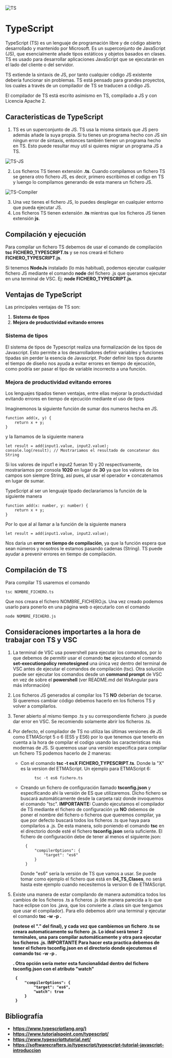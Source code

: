 ![TS](img/typescript.jpg "TypeScript")

# TypeScript

TypeScript (TS) es un lenguaje de programación libre y de código abierto desarrollado y mantenido por Microsoft. Es un superconjunto de JavaScript (JS), que esencialmente añade tipos estáticos y objetos basados en clases. TS es usado para desarrollar aplicaciones JavaScript que se ejecutarán en el lado del cliente o del servidor.

TS extiende la sintaxis de JS, por tanto cualquier código JS existente debería funcionar sin problemas. TS está pensado para grandes proyectos, los cuales a través de un compilador de TS se traducen a código JS.

El compilador de TS está escrito asimismo en TS, compilado a JS y con Licencia Apache 2.

## Caracteristicas de TypeScript

1. TS es un superconjunto de JS. TS usa la misma sintaxis que JS pero además añade la suya propia. Si tu tienes un programa hecho con JS sin ningun error de sintaxis, entonces también tienen un programa hecho en TS. Esto puede resultar muy util si quieres migrar un programa JS a TS.

![TS-JS](img/typescript-and-js.png "TS-JS")

2. Los ficheros TS tienen extensión **.ts**. Cuando compilamos un fichero TS se genera otro fichero JS, es decir, primero escribimos el codigo en TS y luengo lo compilamos generando de esta manera un fichero JS.

![TS-Compiler](img/typescript-compiler.png "TS-Compiler")

3. Una vez tienes el fichero JS, lo puedes desplegar en cualquier entorno que pueda ejecutar JS.
4. Los ficheros TS tienen extensión <b>.ts</b> mientras que los ficheros JS tienen extensión <b>js</b>. 

## Compilación y ejecución

Para compilar un fichero TS debemos de usar el comando de compilación <b>tsc FICHERO_TYPESCRIPT.ts</b> y se nos creará el fichero <b>FICHERO_TYPESCRIPT.js</b>. 

Si tenemos <b>NodeJs</b> instalado (lo más habitual), podemos ejecutar cualquier fichero JS mediante el comando <b>node</b> del fichero .js que queramos ejecutar en una terminal de VSC. Ej: <b>node FICHERO_TYPESCRIPT.js</b>. 

## Ventajas de TypeScript

Las principales ventajas de TS son:

1. <b>Sistema de tipos</b>
2. <b>Mejora de productividad evitando errores</b>

### Sistema de tipos

El sistema de tipos de Typescript realiza una formalización de los tipos de Javascript. Esto permite a los desarrolladores definir variables y funciones tipadas sin perder la esencia de Javascript. Poder definir los tipos durante el tiempo de diseño nos ayuda a evitar errores en tiempo de ejecución, como podría ser pasar el tipo de variable incorrecto a una función.

### Mejora de productividad evitando errores

Los lenguajes tipados tienen ventajas, entre ellas mejorar la productividad evitando errores en tiempo de ejecución mediante el uso de tipos

Imaginemonos la siguiente función de sumar dos numeros hecha en JS.

    function add(x, y) {
        return x + y;
    }

y la llamamos de la siguiente manera

    let result = add(input1.value, input2.value);
    console.log(result); // Mostrariamos el resultado de concatenar dos String

Si los valores de input1 e input2 fueran 10 y 20 respectivamente, mostraríamos por consola <b>1020</b> en lugar de <b>30</b> ya que los valores de los campos son siempre String, así pues, al usar el operador <b>+</b> concatenamos en lugar de sumar.

TypeScript al ser un lenguaje tipado declarariamos la función de la siguiente manera

    function add(x: number, y: number) {
        return x + y;
    }

Por lo que al al llamar a la función de la siguiente manera

    let result = add(input1.value, input2.value);

Nos daria un **error en tiempo de compilación**, ya que la función espera que sean números y nosotros le estamos pasando cadenas (String). TS puede ayudar a prevenir errores en tiempo de compilación.

## Compilación de TS

Para compilar TS usaremos el comando

    tsc NOMBRE_FICHERO.ts

Que nos creara el fichero NOMBRE_FICHERO.js. Una vez creado podemos usarlo para ponerlo en una página web o ejecutarlo con el comando

    node NOMBRE_FICHERO.js

## Consideraciones importartes a la hora de trabajar con TS y VSC

1. La terminal de VSC usa powershell para ejecutar los comandos, por lo que debemos de permitir usar el comando <b>tsc</b> ejecutando el comando <b>set-executionpolicy remotesigned</b> una única vez dentro del terminal de VSC antes de ejecutar el comandos de compilación (tsc). Otra solución puede ser ejecutar los comandos desde un **command prompt** de VSC en vez de sobre el **powershell** (ver README.md del WsAngular para más información)

2. Los ficheros JS generados al compilar los TS <b>NO</b> deberían de tocarse. Si queremos cambiar código debemos hacerlo en los ficheros TS y volver a compilarlos.

3. Tener abierto al mismo tiempo .ts y su correspondiente fichero .js puede dar error en VSC. Se recomiendo solamente abrir los ficheros .ts.

4. Por defecto, el compilador de TS no utiliza las últimas versiones de JS como ETMAScript 5 o 6 (ES5 y ES6) por lo que tenemos que tenerlo en cuenta a la hora de compilar el codigo usando las caracteristicas más modernas de JS. Si queremos usar una versión especifica para compilar un fichero TS podemos hacerlo de 2 maneras:
    - Con el comando <b>tsc -t esX FICHERO_TYPESCRIPT.ts</b>. Donde la "X" es la version del ETMAScript. Un ejemplo para ETMAScript 6:

                tsc -t es6 fichero.ts
    
    - Creando un fichero de configuración llamado <b>tsconfig.json</b> y especificando ahi la versión de ES que utilizaremos. Dicho fichero se buscará automáticamente desde la carpeta raiz donde invoquemos el comando "tsc". <b>IMPORTANTE:</b> Cuando ejecutamos el compilador de TS mediante el fichero de configuración ya **NO** debemos de poner el nombre del fichero o ficheros que queremos compilar, ya que por defecto buscará todos los ficheros .ts que haya para compilarlos a .js. De esta manera, solo poniendo el comando <b>tsc</b> en el directorio donde esté el fichero <b>tsconfig.json</b> sería suficiente. El fichero de configuración debe de tener al menos el siguiente json:

            {
                "compilerOptions": {
                    "target": "es6"
                }
            }

        Donde "es6" sería la versión de TS que vamos a usar. Se puede tomar como ejemplo el fichero que está en <b>04_TS_Clases</b>, no será hasta este ejemplo cuando necesitemos la version 6 de ETMAScript.

5. Existe una manera de estar compilando de manera automática todos los cambios de los ficheros .ts a ficheros .js (de manera parecida a lo que hace eclipse con los .java, que los convierte a .class sin que tengamos que usar el compilador). Para ello debemos abrir una terminal y ejecutar el comando <b>tsc -w -p .</p> (notese el "." del final), y cada vez que cambiemos un fichero .ts se creara automaticamente su fichero .js. Lo ideal será tener 2 terminales, una para compilar automáticamente y otra para ejecutar los ficheros .js. **IMPORTANTE** Para hacer esta practica debemos de tener el fichero <b>tsconfig.json</b> en el directorio donde ejecutemos el comando <b>tsc -w -p .</p>. 
Otra opción sería meter esta funcionalidad dentro del fichero tsconfig.json con el atributo "watch"

        {
            "compilerOptions": {
                "target": "es6",
                "watch": true
            }
        }

## Bibliografía

- <https://www.typescriptlang.org/)>
- <https://www.tutorialspoint.com/typescript/>
- <https://www.typescripttutorial.net/>
- <https://softwarecrafters.io/typescript/typescript-tutorial-javascript-introduccion>